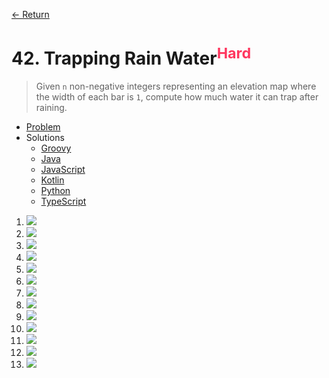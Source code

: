 [&larr; Return](https://hanggrian.github.io/grind-leetcode/)

# 42. Trapping Rain Water<sup style="color: rgb(255, 55, 95);">Hard</sup>

> Given `n` non-negative integers representing an elevation map where the width
  of each bar is `1`, compute how much water it can trap after raining.

- [Problem](https://leetcode.com/problems/trapping-rain-water/)
- Solutions
  - [Groovy](https://github.com/hanggrian/grind-leetcode/blob/main/groovy/src/main/groovy/problems1_100/TrappingRainWater.groovy)
  - [Java](https://github.com/hanggrian/grind-leetcode/blob/main/java/src/main/java/problems1_100/TrappingRainWater.java)
  - [JavaScript](https://github.com/hanggrian/grind-leetcode/blob/main/javascript/src/problems1_100/trapping-rain-water.js)
  - [Kotlin](https://github.com/hanggrian/grind-leetcode/blob/main/kotlin/src/main/kotlin/problems1_100/TrappingRainWater.kt)
  - [Python](https://github.com/hanggrian/grind-leetcode/blob/main/python/src/problems1_100/trapping_rain_water.py)
  - [TypeScript](https://github.com/hanggrian/grind-leetcode/blob/main/typescript/src/problems1_100/trapping-rain-water.ts)

1.  ![](https://github.com/hendraanggrian/leetcode-playground/raw/assets/problems1_100/trapping-rain-water1.svg)
1.  ![](https://github.com/hendraanggrian/leetcode-playground/raw/assets/problems1_100/trapping-rain-water2.svg)
1.  ![](https://github.com/hendraanggrian/leetcode-playground/raw/assets/problems1_100/trapping-rain-water3.svg)
1.  ![](https://github.com/hendraanggrian/leetcode-playground/raw/assets/problems1_100/trapping-rain-water4.svg)
1.  ![](https://github.com/hendraanggrian/leetcode-playground/raw/assets/problems1_100/trapping-rain-water5.svg)
1.  ![](https://github.com/hendraanggrian/leetcode-playground/raw/assets/problems1_100/trapping-rain-water6.svg)
1.  ![](https://github.com/hendraanggrian/leetcode-playground/raw/assets/problems1_100/trapping-rain-water7.svg)
1.  ![](https://github.com/hendraanggrian/leetcode-playground/raw/assets/problems1_100/trapping-rain-water8.svg)
1.  ![](https://github.com/hendraanggrian/leetcode-playground/raw/assets/problems1_100/trapping-rain-water9.svg)
1.  ![](https://github.com/hendraanggrian/leetcode-playground/raw/assets/problems1_100/trapping-rain-water10.svg)
1.  ![](https://github.com/hendraanggrian/leetcode-playground/raw/assets/problems1_100/trapping-rain-water11.svg)
1.  ![](https://github.com/hendraanggrian/leetcode-playground/raw/assets/problems1_100/trapping-rain-water12.svg)
1.  ![](https://github.com/hendraanggrian/leetcode-playground/raw/assets/problems1_100/trapping-rain-water13.svg)
